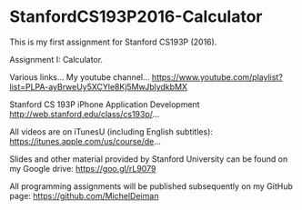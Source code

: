 # StanfordCS193P2016-Calculator

This is my  first assignment for Stanford CS193P (2016).

Assignment I: Calculator. 

Various links...
My youtube channel...
https://www.youtube.com/playlist?list=PLPA-ayBrweUy5XCYle8Kj5MwJblydkbMX

Stanford CS 193P iPhone Application Development
http://web.stanford.edu/class/cs193p/...

All videos are on iTunesU (including English subtitles):
https://itunes.apple.com/us/course/de...

Slides and other material provided by Stanford University can be found on my Google drive:
https://goo.gl/rL9079

All programming assignments will be published subsequently on my GitHub page:
https://github.com/MichelDeiman
